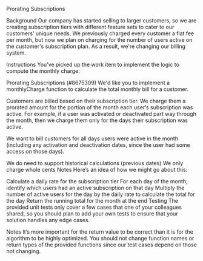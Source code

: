 Prorating Subscriptions

Background
Our company has started selling to larger customers, so we are creating subscription tiers with different feature sets to cater to our customers’ unique needs. We previously charged every customer a flat fee per month, but now we plan on charging for the number of users active on the customer's subscription plan. As a result, we're changing our billing system.

Instructions
You’ve picked up the work item to implement the logic to compute the monthly charge:

Prorating Subscriptions (#8675309)
We'd like you to implement a monthlyCharge function to calculate the total monthly bill for a customer.

Customers are billed based on their subscription tier. We charge them a prorated amount for the portion of the month each user’s subscription was active. For example, if a user was activated or deactivated part way through the month, then we charge them only for the days their subscription was active.

We want to bill customers for all days users were active in the month (including any activation and deactivation dates, since the user had some access on those days).

We do need to support historical calculations (previous dates)
We only charge whole cents
Notes
Here’s an idea of how we might go about this:

Calculate a daily rate for the subscription tier
For each day of the month, identify which users had an active subscription on that day
Multiply the number of active users for the day by the daily rate to calculate the total for the day
Return the running total for the month at the end
Testing
The provided unit tests only cover a few cases that one of your colleagues shared, so you should plan to add your own tests to ensure that your solution handles any edge cases.

Notes
It’s more important for the return value to be correct than it is for the algorithm to be highly optimized.
You should not change function names or return types of the provided functions since our test cases depend on those not changing.
